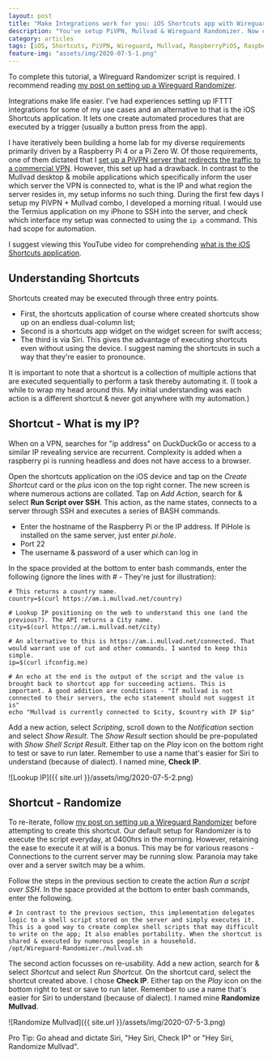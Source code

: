 ```yaml
---
layout: post
title: "Make Integrations work for you: iOS Shortcuts app with Wireguard Randomizer"
description: "You've setup PiVPN, Mullvad & Wireguard Randomizer. Now create integrations to make your life easier."
category: articles
tags: [iOS, Shortcuts, PiVPN, Wireguard, Mullvad, RaspberryPiOS, RaspberryPi, DietPi, Networking]
feature-img: "assets/img/2020-07-5-1.png"
---
```


To complete this tutorial, a Wireguard Randomizer script is required. I recommend reading [my post on setting up a Wireguard Randomizer](https://archern9.github.io/articles/2020/06/29/randomize-mullvad-interface-with-cron.html).

Integrations make life easier. I've had experiences setting up IFTTT integrations for some of my use cases and an alternative to that is the iOS Shortcuts application. It lets one create automated procedures that are executed by a trigger (usually a button press from the app).

I have iteratively been building a home lab for my diverse requirements primarily driven by a Raspberry Pi 4 or a Pi Zero W. Of those requirements, one of them dictated that I [set up a PiVPN server that redirects the traffic to a commercial VPN](https://archern9.github.io/articles/2020/06/28/route-pivpn-traffic-via-mullvad.html). However, this set up had a drawback. In contrast to the Mullvad desktop & mobile applications which specifically inform the user which server the VPN is connected to, what is the IP and what region the server resides in, my setup informs no such thing. During the first few days I setup my PiVPN + Mullvad combo, I developed a morning ritual. I would use the Termius application on my iPhone to SSH into the server, and check which interface my setup was connected to using the `ip a` command. This had scope for automation.

I suggest viewing this YouTube video for comprehending [what is the iOS Shortcuts application](https://www.youtube.com/watch?v=-NJAUmc4y-A).

## Understanding Shortcuts

Shortcuts created may be executed through three entry points.
* First, the shortcuts application of course where created shortcuts show up on an endless dual-column list;
* Second is a shortcuts app widget on the widget screen for swift access;
* The third is via Siri. This gives the advantage of executing shortcuts even without using the device. I suggest naming the shortcuts in such a way that they're easier to pronounce.

It is important to note that a shortcut is a collection of multiple actions that are executed sequentially to perform a task thereby automating it. (I took a while to wrap my head around this. My initial understanding was each action is a different shortcut & never got anywhere with my automation.)

## Shortcut - What is my IP?

When on a VPN, searches for "ip address" on DuckDuckGo or access to a similar IP revealing service are recurrent. Complexity is added when a raspberry pi is running headless and does not have access to a browser.

Open the shortcuts application on the iOS device and tap on the *Create Shortcut* card or the *plus* icon on the top right corner. The new screen is where numerous actions are collated. Tap on *Add Action*, search for & select **Run Script over SSH**. This action, as the name states, connects to a server through SSH and executes a series of BASH commands.

* Enter the hostname of the Raspberry Pi or the IP address. If PiHole is installed on the same server, just enter *pi.hole*.
* Port 22
* The username & password of a user which can log in

In the space provided at the bottom to enter bash commands, enter the following (ignore the lines with # - They're just for illustration):

```
# This returns a country name.
country=$(curl https://am.i.mullvad.net/country)

# Lookup IP positioning on the web to understand this one (and the previous?). The API returns a City name.
city=$(curl https://am.i.mullvad.net/city)

# An alternative to this is https://am.i.mullvad.net/connected. That would warrant use of cut and other commands. I wanted to keep this simple.
ip=$(curl ifconfig.me)

# An echo at the end is the output of the script and the value is brought back to shortcut app for succeeding actions. This is important. A good addition are conditions - "If mullvad is not connected to their servers, the echo statement should not suggest it is"
echo "Mullvad is currently connected to $city, $country with IP $ip"
```

Add a new action, select *Scripting*, scroll down to the *Notification* section and select *Show Result*. The *Show Result* section should be pre-populated with *Show Shell Script Result*. Either tap on the *Play* icon on the bottom right to test or save to run later. Remember to use a name that's easier for Siri to understand (because of dialect). I named mine, **Check IP**.

![Lookup IP]({{ site.url }}/assets/img/2020-07-5-2.png)

## Shortcut - Randomize

To re-iterate, follow [my post on setting up a Wireguard Randomizer](https://archern9.github.io/articles/2020/06/29/randomize-mullvad-interface-with-cron.html) before attempting to create this shortcut. Our default setup for Randomizer is to execute the script everyday, at 0400hrs in the morning. However, retaining the ease to execute it at will is a bonus. This may be for various reasons - Connections to the current server may be running slow. Paranoia may take over and a server switch may be a whim.

Follow the steps in the previous section to create the action *Run a script over SSH*. In the space provided at the bottom to enter bash commands, enter the following.
```
# In contrast to the previous section, this implementation delegates logic to a shell script stored on the server and simply executes it. This is a good way to create complex shell scripts that may difficult to write on the app; It also enables portability. When the shortcut is shared & executed by numerous people in a household.
/opt/Wireguard-Randomizer./mullvad.sh
```

The second action focusses on re-usability. Add a new action, search for & select *Shortcut* and select *Run Shortcut*. On the shortcut card, select the shortcut created above. I chose **Check IP**. Either tap on the *Play* icon on the bottom right to test or save to run later. Remember to use a name that's easier for Siri to understand (because of dialect). I named mine **Randomize Mullvad**.

![Randomize Mullvad]({{ site.url }}/assets/img/2020-07-5-3.png)

Pro Tip: Go ahead and dictate Siri, "Hey Siri, Check IP" or "Hey Siri, Randomize Mullvad".
